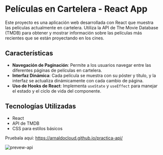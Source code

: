 # Películas en Cartelera - React App

Este proyecto es una aplicación web desarrollada con React que muestra las películas actualmente en cartelera. Utiliza la API de The Movie Database (TMDB) para obtener y mostrar información sobre las películas más recientes que se están proyectando en los cines.

## Características

- **Navegación de Paginación**: Permite a los usuarios navegar entre las diferentes páginas de películas en cartelera.
- **Interfaz Dinámica**: Cada película se muestra con su póster y título, y la interfaz se actualiza dinámicamente con cada cambio de página.
- **Uso de Hooks de React**: Implementa `useState` y `useEffect` para manejar el estado y el ciclo de vida del componente.

## Tecnologías Utilizadas

- React
- API de TMDB
- CSS para estilos básicos

Pruebala aqui: https://arnaldocloud.github.io/practica-api/


![prevew-api](https://github.com/Arnaldocloud/practica-api/assets/125355716/408dfc0e-a45c-429f-b910-5c8febfae878)

